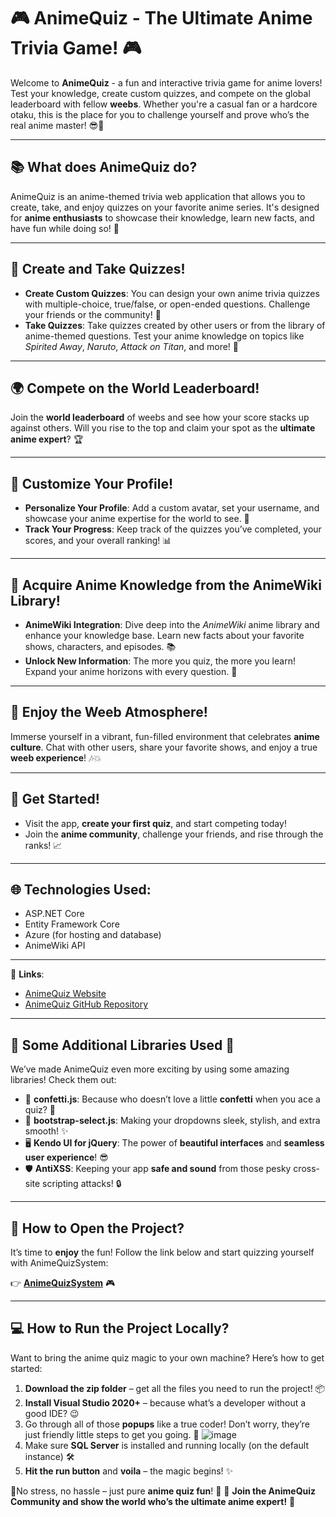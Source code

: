 # 🎮 **AnimeQuiz - The Ultimate Anime Trivia Game!** 🎮

Welcome to **AnimeQuiz** - a fun and interactive trivia game for anime lovers! Test your knowledge, create custom quizzes, and compete on the global leaderboard with fellow **weebs**. Whether you're a casual fan or a hardcore otaku, this is the place for you to challenge yourself and prove who’s the real anime master! 😎🍥

---

## 📚 **What does AnimeQuiz do?**
AnimeQuiz is an anime-themed trivia web application that allows you to create, take, and enjoy quizzes on your favorite anime series. It's designed for **anime enthusiasts** to showcase their knowledge, learn new facts, and have fun while doing so! 🎉

---

## 📝 **Create and Take Quizzes!**
- **Create Custom Quizzes**: You can design your own anime trivia quizzes with multiple-choice, true/false, or open-ended questions. Challenge your friends or the community! 💬
- **Take Quizzes**: Take quizzes created by other users or from the library of anime-themed questions. Test your anime knowledge on topics like *Spirited Away*, *Naruto*, *Attack on Titan*, and more! 🌟

---

## 🌍 **Compete on the World Leaderboard!**
Join the **world leaderboard** of weebs and see how your score stacks up against others. Will you rise to the top and claim your spot as the **ultimate anime expert**? 🏆

---

## 👤 **Customize Your Profile!**
- **Personalize Your Profile**: Add a custom avatar, set your username, and showcase your anime expertise for the world to see. 🎨
- **Track Your Progress**: Keep track of the quizzes you’ve completed, your scores, and your overall ranking! 📊

---

## 📖 **Acquire Anime Knowledge from the AnimeWiki Library!**
- **AnimeWiki Integration**: Dive deep into the *AnimeWiki* anime library and enhance your knowledge base. Learn new facts about your favorite shows, characters, and episodes. 📚
- **Unlock New Information**: The more you quiz, the more you learn! Expand your anime horizons with every question. 🧠

---

## 🎉 **Enjoy the Weeb Atmosphere!**
Immerse yourself in a vibrant, fun-filled environment that celebrates **anime culture**. Chat with other users, share your favorite shows, and enjoy a true **weeb experience**! 🎶💥

---

## 🚀 **Get Started!**
- Visit the app, **create your first quiz**, and start competing today!
- Join the **anime community**, challenge your friends, and rise through the ranks! 📈

---

## 🌐 **Technologies Used:**
- ASP.NET Core
- Entity Framework Core
- Azure (for hosting and database)
- AnimeWiki API

---

🔗 **Links**:
- [AnimeQuiz Website](#)
- [AnimeQuiz GitHub Repository](#)

---

## 🎉 **Some Additional Libraries Used** 🎉

We’ve made AnimeQuiz even more exciting by using some amazing libraries! Check them out:

- 🎊 **confetti.js**: Because who doesn’t love a little **confetti** when you ace a quiz? 🥳
- 🦄 **bootstrap-select.js**: Making your dropdowns sleek, stylish, and extra smooth! ✨
- 🖥️ **Kendo UI for jQuery**: The power of **beautiful interfaces** and **seamless user experience**! 😎
- 🛡️ **AntiXSS**: Keeping your app **safe and sound** from those pesky cross-site scripting attacks! 🔒

---

## 🚀 **How to Open the Project?**

It’s time to **enjoy** the fun! Follow the link below and start quizzing yourself with AnimeQuizSystem:

👉 [**AnimeQuizSystem**](https://animeq-gnh8emgzcaewetat.germanywestcentral-01.azurewebsites.net/) 🎮

---

## 💻 **How to Run the Project Locally?**

Want to bring the anime quiz magic to your own machine? Here’s how to get started:

1. **Download the zip folder** – get all the files you need to run the project! 📦
2. **Install Visual Studio 2020+** – because what’s a developer without a good IDE? 😉
3. Go through all of those **popups** like a true coder! Don’t worry, they’re just friendly little steps to get you going. 🤖
   ![image](https://github.com/user-attachments/assets/fbadcd44-c969-43f4-af98-1872350dd04c)
4. Make sure **SQL Server** is installed and running locally (on the default instance) 🛠️
5. **Hit the run button** and **voila** – the magic begins! ✨

🎉No stress, no hassle – just pure **anime quiz fun**! 🎉
🎉 **Join the AnimeQuiz Community and show the world who’s the ultimate anime expert!** 🎉


